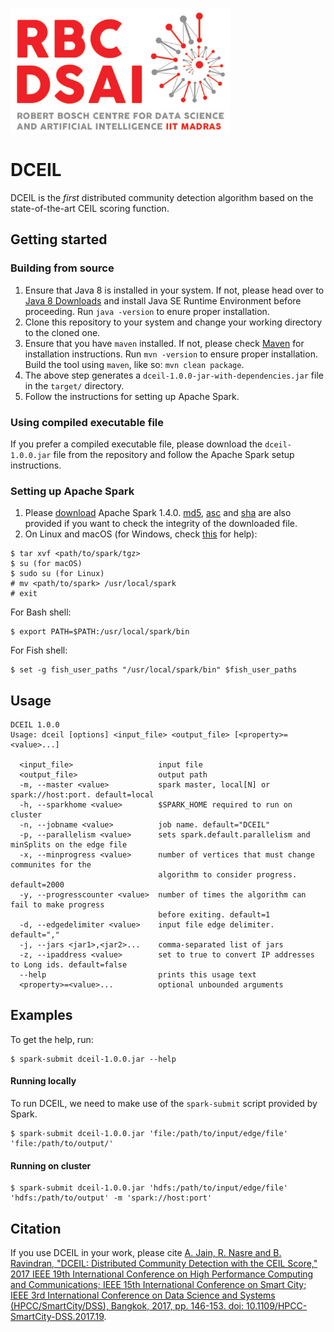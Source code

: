 <a href="https://rbcdsai.iitm.ac.in/"><img title="RBC-DSAI logo" src="https://github.com/RBC-DSAI-IITM/rbc-dsai-iitm.github.io/blob/master/images/logo.jpg" height="200" width="351"></a>

# DCEIL

DCEIL is the *first* distributed community detection algorithm based on the state-of-the-art CEIL scoring function.

## Getting started

### Building from source

1. Ensure that Java 8 is installed in your system. If not, please head over to [Java 8 Downloads](https://www.oracle.com/technetwork/java/javase/downloads/jre8-downloads-2133155.html) and install Java SE Runtime Environment before proceeding. Run `java -version` to enure proper installation.
1. Clone this repository to your system and change your working directory to the cloned one.
2. Ensure that you have `maven` installed. If not, please check [Maven](https://maven.apache.org) for installation instructions. Run `mvn -version` to ensure proper installation. Build the tool using `maven`, like so: `mvn clean package`.
3. The above step generates a `dceil-1.0.0-jar-with-dependencies.jar` file in the `target/` directory.
4. Follow the instructions for setting up Apache Spark.

### Using compiled executable file

If you prefer a compiled executable file, please download the `dceil-1.0.0.jar` file from the repository and follow the Apache Spark setup instructions.

### Setting up Apache Spark

1. Please [download](https://archive.apache.org/dist/spark/spark-1.4.0/spark-1.4.0-bin-hadoop1-scala2.11.tgz) Apache Spark 1.4.0. [md5](https://archive.apache.org/dist/spark/spark-1.4.0/spark-1.4.0-bin-hadoop1-scala2.11.tgz.md5), [asc](https://archive.apache.org/dist/spark/spark-1.4.0/spark-1.4.0-bin-hadoop1-scala2.11.tgz.asc) and [sha](https://archive.apache.org/dist/spark/spark-1.4.0/spark-1.4.0-bin-hadoop1-scala2.11.tgz.sha) are also provided if you want to check the integrity of the downloaded file.
2. On Linux and macOS (for Windows, check [this](https://stackoverflow.com/questions/25481325/how-to-set-up-spark-on-windows) for help):

```
$ tar xvf <path/to/spark/tgz>
$ su (for macOS) 
$ sudo su (for Linux)
# mv <path/to/spark> /usr/local/spark
# exit
```

For Bash shell:

```
$ export PATH=$PATH:/usr/local/spark/bin
```

For Fish shell:

```
$ set -g fish_user_paths "/usr/local/spark/bin" $fish_user_paths
```

## Usage

```
DCEIL 1.0.0
Usage: dceil [options] <input_file> <output_file> [<property>=<value>...]

  <input_file>                   input file
  <output_file>                  output path
  -m, --master <value>           spark master, local[N] or spark://host:port. default=local
  -h, --sparkhome <value>        $SPARK_HOME required to run on cluster
  -n, --jobname <value>          job name. default="DCEIL"
  -p, --parallelism <value>      sets spark.default.parallelism and minSplits on the edge file
  -x, --minprogress <value>      number of vertices that must change communites for the
                                 algorithm to consider progress. default=2000
  -y, --progresscounter <value>  number of times the algorithm can fail to make progress
                                 before exiting. default=1
  -d, --edgedelimiter <value>    input file edge delimiter. default=","
  -j, --jars <jar1>,<jar2>...    comma-separated list of jars
  -z, --ipaddress <value>        set to true to convert IP addresses to Long ids. default=false
  --help                         prints this usage text
  <property>=<value>...          optional unbounded arguments
```

## Examples

To get the help, run:

```
$ spark-submit dceil-1.0.0.jar --help
```

#### Running locally

To run DCEIL, we need to make use of the `spark-submit` script provided by Spark.

```
$ spark-submit dceil-1.0.0.jar 'file:/path/to/input/edge/file' 'file:/path/to/output/'
```

#### Running on cluster

```
$ spark-submit dceil-1.0.0.jar 'hdfs:/path/to/input/edge/file' 'hdfs:/path/to/output' -m 'spark://host:port' 
```

## Citation

If you use DCEIL in your work, please cite [A. Jain, R. Nasre and B. Ravindran, "DCEIL: Distributed Community Detection with the CEIL Score," 2017 IEEE 19th International Conference on High Performance Computing and Communications; IEEE 15th International Conference on Smart City; IEEE 3rd International Conference on Data Science and Systems (HPCC/SmartCity/DSS), Bangkok, 2017, pp. 146-153.
doi: 10.1109/HPCC-SmartCity-DSS.2017.19](https://doi.org/10.1109/hpcc-smartcity-dss.2017.19).
